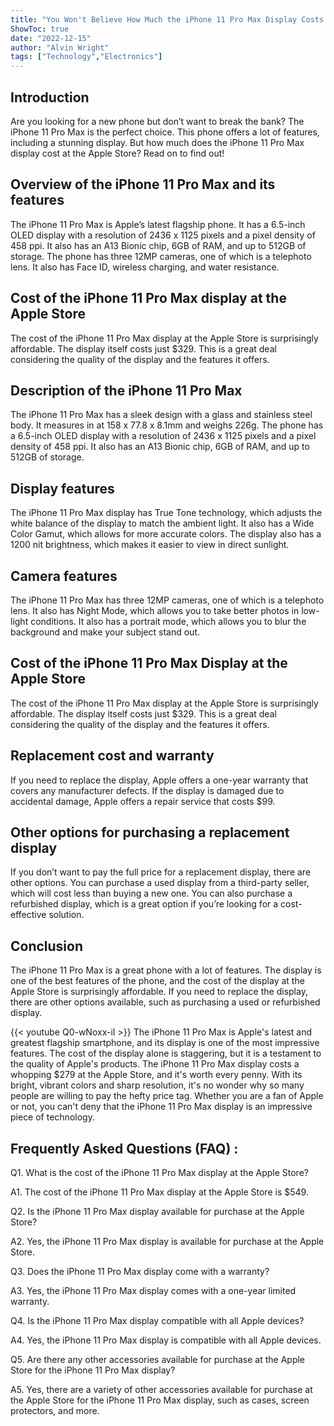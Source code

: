 ```yaml
---
title: "You Won't Believe How Much the iPhone 11 Pro Max Display Costs at the Apple Store!"
ShowToc: true 
date: "2022-12-15"
author: "Alvin Wright" 
tags: ["Technology","Electronics"]
---
```

## Introduction 
Are you looking for a new phone but don’t want to break the bank? The iPhone 11 Pro Max is the perfect choice. This phone offers a lot of features, including a stunning display. But how much does the iPhone 11 Pro Max display cost at the Apple Store? Read on to find out! 

## Overview of the iPhone 11 Pro Max and its features 
The iPhone 11 Pro Max is Apple’s latest flagship phone. It has a 6.5-inch OLED display with a resolution of 2436 x 1125 pixels and a pixel density of 458 ppi. It also has an A13 Bionic chip, 6GB of RAM, and up to 512GB of storage. The phone has three 12MP cameras, one of which is a telephoto lens. It also has Face ID, wireless charging, and water resistance. 

## Cost of the iPhone 11 Pro Max display at the Apple Store
The cost of the iPhone 11 Pro Max display at the Apple Store is surprisingly affordable. The display itself costs just $329. This is a great deal considering the quality of the display and the features it offers. 

## Description of the iPhone 11 Pro Max 
The iPhone 11 Pro Max has a sleek design with a glass and stainless steel body. It measures in at 158 x 77.8 x 8.1mm and weighs 226g. The phone has a 6.5-inch OLED display with a resolution of 2436 x 1125 pixels and a pixel density of 458 ppi. It also has an A13 Bionic chip, 6GB of RAM, and up to 512GB of storage. 

## Display features 
The iPhone 11 Pro Max display has True Tone technology, which adjusts the white balance of the display to match the ambient light. It also has a Wide Color Gamut, which allows for more accurate colors. The display also has a 1200 nit brightness, which makes it easier to view in direct sunlight. 

## Camera features 
The iPhone 11 Pro Max has three 12MP cameras, one of which is a telephoto lens. It also has Night Mode, which allows you to take better photos in low-light conditions. It also has a portrait mode, which allows you to blur the background and make your subject stand out. 

## Cost of the iPhone 11 Pro Max Display at the Apple Store
The cost of the iPhone 11 Pro Max display at the Apple Store is surprisingly affordable. The display itself costs just $329. This is a great deal considering the quality of the display and the features it offers. 

## Replacement cost and warranty
If you need to replace the display, Apple offers a one-year warranty that covers any manufacturer defects. If the display is damaged due to accidental damage, Apple offers a repair service that costs $99. 

## Other options for purchasing a replacement display
If you don’t want to pay the full price for a replacement display, there are other options. You can purchase a used display from a third-party seller, which will cost less than buying a new one. You can also purchase a refurbished display, which is a great option if you’re looking for a cost-effective solution. 

## Conclusion
The iPhone 11 Pro Max is a great phone with a lot of features. The display is one of the best features of the phone, and the cost of the display at the Apple Store is surprisingly affordable. If you need to replace the display, there are other options available, such as purchasing a used or refurbished display.

{{< youtube Q0-wNoxx-iI >}} 
The iPhone 11 Pro Max is Apple's latest and greatest flagship smartphone, and its display is one of the most impressive features. The cost of the display alone is staggering, but it is a testament to the quality of Apple's products. The iPhone 11 Pro Max display costs a whopping $279 at the Apple Store, and it's worth every penny. With its bright, vibrant colors and sharp resolution, it's no wonder why so many people are willing to pay the hefty price tag. Whether you are a fan of Apple or not, you can't deny that the iPhone 11 Pro Max display is an impressive piece of technology.

## Frequently Asked Questions (FAQ) :
Q1. What is the cost of the iPhone 11 Pro Max display at the Apple Store?

A1. The cost of the iPhone 11 Pro Max display at the Apple Store is $549.

Q2. Is the iPhone 11 Pro Max display available for purchase at the Apple Store?

A2. Yes, the iPhone 11 Pro Max display is available for purchase at the Apple Store.

Q3. Does the iPhone 11 Pro Max display come with a warranty?

A3. Yes, the iPhone 11 Pro Max display comes with a one-year limited warranty.

Q4. Is the iPhone 11 Pro Max display compatible with all Apple devices?

A4. Yes, the iPhone 11 Pro Max display is compatible with all Apple devices.

Q5. Are there any other accessories available for purchase at the Apple Store for the iPhone 11 Pro Max display?

A5. Yes, there are a variety of other accessories available for purchase at the Apple Store for the iPhone 11 Pro Max display, such as cases, screen protectors, and more.


